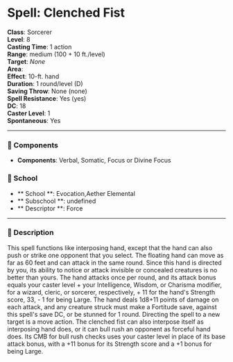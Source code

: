 
# Spell: Clenched Fist
**Class**: Sorcerer  
**Level**: 8  
**Casting Time**: 1 action  
**Range**: medium (100 + 10 ft./level)  
**Target**: _None_  
**Area**:   
**Effect**: 10-ft. hand  
**Duration**: 1 round/level (D)  
**Saving Throw**: None (none)  
**Spell Resistance**: Yes (yes)  
**DC**: 18  
**Caster Level**: 1  
**Spontaneous**: Yes

---

### 🔮 Components
- **Components**: Verbal, Somatic, Focus or Divine Focus

### 🏫 School
- ** School **: Evocation,Aether Elemental
- ** Subschool **: undefined
- ** Descriptor **: Force
---

### 📜 Description
This spell functions like interposing hand, except that the hand can also push or strike one opponent that you select. The floating hand can move as far as 60 feet and can attack in the same round. Since this hand is directed by you, its ability to notice or attack invisible or concealed creatures is no better than yours. The hand attacks once per round, and its attack bonus equals your caster level + your Intelligence, Wisdom, or Charisma modifier, for a wizard, cleric, or sorcerer, respectively, + 11 for the hand's Strength score, 33, - 1 for being Large. The hand deals 1d8+11 points of damage on each attack, and any creature struck must make a Fortitude save, against this spell's save DC, or be stunned for 1 round. Directing the spell to a new target is a move action. The clenched fist can also interpose itself as interposing hand does, or it can bull rush an opponent as forceful hand does. Its CMB for bull rush checks uses your caster level in place of its base attack bonus, with a +11 bonus for its Strength score and a +1 bonus for being Large.

